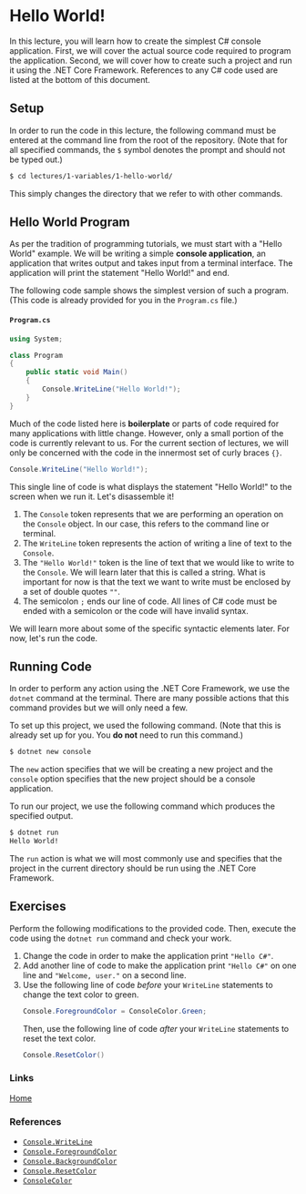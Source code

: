 # Hello World!

In this lecture, you will learn how to create the simplest C# console application. First, we will cover the actual source code required to program the application. Second, we will cover how to create such a project and run it using the .NET Core Framework. References to any C# code used are listed at the bottom of this document.

## Setup

In order to run the code in this lecture, the following command must be entered at the command line from the root of the repository. (Note that for all specified commands, the `$` symbol denotes the prompt and should not be typed out.)

```bash
$ cd lectures/1-variables/1-hello-world/
```

This simply changes the directory that we refer to with other commands.

## Hello World Program

As per the tradition of programming tutorials, we must start with a "Hello World" example. We will be writing a simple **console application**, an application that writes output and takes input from a terminal interface. The application will print the statement "Hello World!" and end.

The following code sample shows the simplest version of such a program. (This code is already provided for you in the `Program.cs` file.)

#### `Program.cs`
```csharp
using System;

class Program
{
    public static void Main()
    {
        Console.WriteLine("Hello World!");
    }
}
```
Much of the code listed here is **boilerplate** or parts of code required for many applications with little change. However, only a small portion of the code is currently relevant to us. For the current section of lectures, we will only be concerned with the code in the innermost set of curly braces `{}`.

```csharp
Console.WriteLine("Hello World!");
```

This single line of code is what displays the statement "Hello World!" to the screen when we run it. Let's disassemble it!

1. The `Console` token represents that we are performing an operation on the `Console` object. In our case, this refers to the command line or terminal.
2. The `WriteLine` token represents the action of writing a line of text to the `Console`.
3. The `"Hello World!"` token is the line of text that we would like to write to the `Console`. We will learn later that this is called a string. What is important for now is that the text we want to write must be enclosed by a set of double quotes `""`.
4. The semicolon `;` ends our line of code. All lines of C# code must be ended with a semicolon or the code will have invalid syntax.

We will learn more about some of the specific syntactic elements later. For now, let's run the code.

## Running Code

In order to perform any action using the .NET Core Framework, we use the `dotnet` command at the terminal. There are many possible actions that this command provides but we will only need a few.

To set up this project, we used the following command. (Note that this is already set up for you. You **do not** need to run this command.)
```bash
$ dotnet new console
```
The `new` action specifies that we will be creating a new project and the `console` option specifies that the new project should be a console application.

To run our project, we use the following command  which produces the specified output.
```bash
$ dotnet run
Hello World!
```
The `run` action is what we will most commonly use and specifies that the project in the current directory should be run using the .NET Core Framework.

## Exercises

Perform the following modifications to the provided code. Then, execute the code using the `dotnet run` command and check your work.

1. Change the code in order to make the application print `"Hello C#"`.
2. Add another line of code to make the application print `"Hello C#"` on one line and `"Welcome, user."` on a second line. 
3. Use the following line of code *before* your `WriteLine` statements to change the text color to green.
    ```csharp
    Console.ForegroundColor = ConsoleColor.Green;
    ```
    Then, use the following line of code *after* your `WriteLine` statements to reset the text color.
    ```csharp
    Console.ResetColor()
    ```

### Links
[Home](../../../readme.md)

### References
- [`Console.WriteLine`](https://docs.microsoft.com/en-us/dotnet/api/system.console.writeline)
- [`Console.ForegroundColor`](https://docs.microsoft.com/en-us/dotnet/api/system.console.foregroundcolor)
- [`Console.BackgroundColor`](https://docs.microsoft.com/en-us/dotnet/api/system.console.backgroundcolor)
- [`Console.ResetColor`](https://docs.microsoft.com/en-us/dotnet/api/system.console.resetcolor)
- [`ConsoleColor`](https://docs.microsoft.com/en-us/dotnet/api/system.consolecolor)